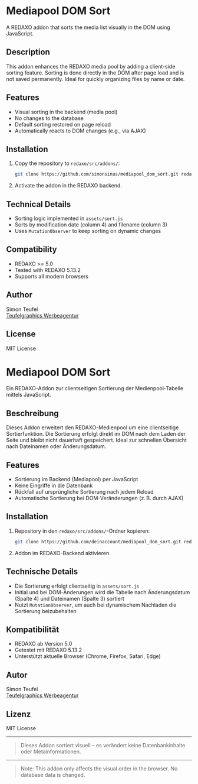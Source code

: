 # Mediapool DOM Sort

A REDAXO addon that sorts the media list visually in the DOM using JavaScript.

## Description

This addon enhances the REDAXO media pool by adding a client-side sorting feature. Sorting is done directly in the DOM after page load and is not saved permanently. Ideal for quickly organizing files by name or date.

## Features

- Visual sorting in the backend (media pool)
- No changes to the database
- Default sorting restored on page reload
- Automatically reacts to DOM changes (e.g., via AJAX)

## Installation

1. Copy the repository to `redaxo/src/addons/`:
   ```bash
   git clone https://github.com/simonsinus/mediapool_dom_sort.git redaxo/src/addons/mediapool_dom_sort
   ```

2. Activate the addon in the REDAXO backend.

## Technical Details

- Sorting logic implemented in `assets/sort.js`
- Sorts by modification date (column 4) and filename (column 3)
- Uses `MutationObserver` to keep sorting on dynamic changes

## Compatibility

- REDAXO >= 5.0
- Tested with REDAXO 5.13.2
- Supports all modern browsers

## Author

Simon Teufel  
[Teufelgraphics Werbeagentur](https://www.teufel-graphics.de)

## License

MIT License




# Mediapool DOM Sort

Ein REDAXO-Addon zur clientseitigen Sortierung der Medienpool-Tabelle mittels JavaScript.

## Beschreibung

Dieses Addon erweitert den REDAXO-Medienpool um eine clientseitige Sortierfunktion. Die Sortierung erfolgt direkt im DOM nach dem Laden der Seite und bleibt nicht dauerhaft gespeichert. Ideal zur schnellen Übersicht nach Dateinamen oder Änderungsdatum.

## Features

- Sortierung im Backend (Mediapool) per JavaScript
- Keine Eingriffe in die Datenbank
- Rückfall auf ursprüngliche Sortierung nach jedem Reload
- Automatische Sortierung bei DOM-Veränderungen (z. B. durch AJAX)

## Installation

1. Repository in den `redaxo/src/addons/`-Ordner kopieren:
   ```bash
   git clone https://github.com/deinaccount/mediapool_dom_sort.git redaxo/src/addons/mediapool_dom_sort
   ```

2. Addon im REDAXO-Backend aktivieren

## Technische Details

- Die Sortierung erfolgt clientseitig in `assets/sort.js`
- Initial und bei DOM-Änderungen wird die Tabelle nach Änderungsdatum (Spalte 4) und Dateinamen (Spalte 3) sortiert
- Nutzt `MutationObserver`, um auch bei dynamischem Nachladen die Sortierung beizubehalten

## Kompatibilität

- REDAXO ab Version 5.0
- Getestet mit REDAXO 5.13.2
- Unterstützt aktuelle Browser (Chrome, Firefox, Safari, Edge)

## Autor

Simon Teufel  
[Teufelgraphics Werbeagentur](https://www.teufel-graphics.de)

## Lizenz

MIT License

---

> Dieses Addon sortiert visuell – es verändert keine Datenbankinhalte oder Metainformationen.



---

> Note: This addon only affects the visual order in the browser. No database data is changed.
